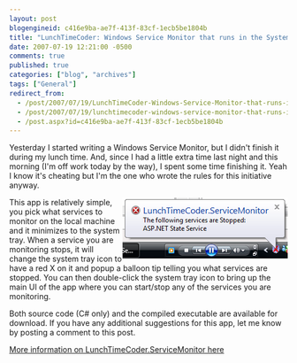```yaml
---
layout: post
blogengineid: c416e9ba-ae7f-413f-83cf-1ecb5be1804b
title: "LunchTimeCoder: Windows Service Monitor that runs in the System Tray"
date: 2007-07-19 12:21:00 -0500
comments: true
published: true
categories: ["blog", "archives"]
tags: ["General"]
redirect_from: 
  - /post/2007/07/19/LunchTimeCoder-Windows-Service-Monitor-that-runs-in-the-System-Tray
  - /post/2007/07/19/lunchtimecoder-windows-service-monitor-that-runs-in-the-system-tray
  - /post.aspx?id=c416e9ba-ae7f-413f-83cf-1ecb5be1804b
---
```

<!-- more -->
<P>Yesterday I started writing a Windows Service Monitor, but I didn't finish it during my lunch time. And, since I had a little extra time last night and this morning (I'm off work today by the way), I spent some time finishing it. Yeah I know it's cheating but I'm the one who wrote the rules for this initiative anyway.</P>
<P><IMG alt="LunchTimeCoder.ServiceMonitor minimized to the system tray" hspace=0 src="/download/lunchtimecoder/dotnet/windowsservicemonitor/images/screenshot002.png" align=right border=0></P>
<P>This app is relatively simple, you pick what services to monitor on the local machine and it minimizes to the system tray. When a service you are monitoring stops, it will change the system tray icon to have a red X on it and popup a balloon tip telling you what services are stopped. You can then double-click the system tray icon to bring up the main UI of the app where you can start/stop any of the services you are monitoring.</P>
<P>Both source code (C# only) and the compiled executable are available for download. If you have any additional suggestions for this app, let me know by posting a comment to this post.</P>
<P><A href="/download/lunchtimecoder/dotnet/windowsservicemonitor">More information on LunchTimeCoder.ServiceMonitor here</A></P>
